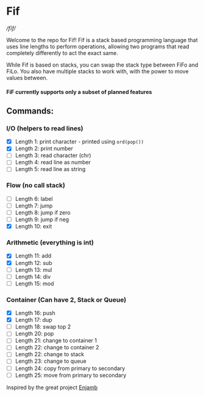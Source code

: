 # Fif
*/fīf/*

Welcome to the repo for Fif! Fif is a stack based programming language that uses line lengths to perform operations, allowing two programs that read completely differently to act the exact same.

While Fif is based on stacks, you can swap the stack type between FiFo and FiLo. You also have multiple stacks to work with, with the power to move values between.

#### FiF currently supports only a subset of planned features

## Commands:

### I/O (helpers to read lines)
- [x] Length 1: print character - printed using `ord(pop())`
- [x] Length 2: print number
- [ ] Length 3: read character (chr)
- [ ] Length 4: read line as number
- [ ] Length 5: read line as string
### Flow (no call stack)
- [ ] Length 6: label
- [ ] Length 7: jump
- [ ] Length 8: jump if zero
- [ ] Length 9: jump if neg
- [x] Length 10: exit
### Arithmetic (everything is int)
- [x] Length 11: add
- [x] Length 12: sub
- [ ] Length 13: mul
- [ ] Length 14: div
- [ ] Length 15: mod
### Container (Can have 2, Stack or Queue)
- [x] Length 16: push
- [x] Length 17: dup
- [ ] Length 18: swap top 2
- [ ] Length 20: pop
- [ ] Length 21: change to container 1
- [ ] Length 22: change to container 2
- [ ] Length 22: change to stack
- [ ] Length 23: change to queue
- [ ] Length 24: copy from primary to secondary
- [ ] Length 25: move from primary to secondary

Inspired by the great project [Enjamb](https://github.com/TartanLlama/enjamb)
